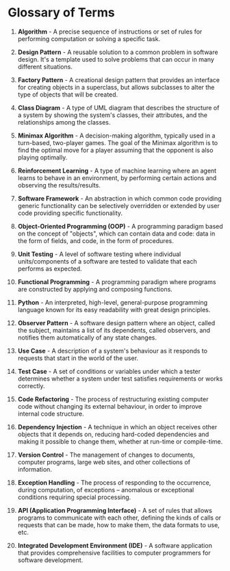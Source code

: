 # Glossary of Terms

1. **Algorithm** - A precise sequence of instructions or set of rules for performing computation or solving a specific task.

2. **Design Pattern** - A reusable solution to a common problem in software design. It's a template used to solve problems that can occur in many different situations.

3. **Factory Pattern** - A creational design pattern that provides an interface for creating objects in a superclass, but allows subclasses to alter the type of objects that will be created.

4. **Class Diagram** - A type of UML diagram that describes the structure of a system by showing the system's classes, their attributes, and the relationships among the classes.

5. **Minimax Algorithm** - A decision-making algorithm, typically used in a turn-based, two-player games. The goal of the Minimax algorithm is to find the optimal move for a player assuming that the opponent is also playing optimally.

6. **Reinforcement Learning** - A type of machine learning where an agent learns to behave in an environment, by performing certain actions and observing the results/results.

7. **Software Framework** - An abstraction in which common code providing generic functionality can be selectively overridden or extended by user code providing specific functionality.

8. **Object-Oriented Programming (OOP)** - A programming paradigm based on the concept of "objects", which can contain data and code: data in the form of fields, and code, in the form of procedures.

9. **Unit Testing** - A level of software testing where individual units/components of a software are tested to validate that each performs as expected.

10. **Functional Programming** - A programming paradigm where programs are constructed by applying and composing functions.

11. **Python** - An interpreted, high-level, general-purpose programming language known for its easy readability with great design principles.

12. **Observer Pattern** - A software design pattern where an object, called the subject, maintains a list of its dependents, called observers, and notifies them automatically of any state changes.

13. **Use Case** - A description of a system's behaviour as it responds to requests that start in the world of the user.

14. **Test Case** - A set of conditions or variables under which a tester determines whether a system under test satisfies requirements or works correctly.

15. **Code Refactoring** - The process of restructuring existing computer code without changing its external behaviour, in order to improve internal code structure.

16. **Dependency Injection** - A technique in which an object receives other objects that it depends on, reducing hard-coded dependencies and making it possible to change them, whether at run-time or compile-time.

17. **Version Control** - The management of changes to documents, computer programs, large web sites, and other collections of information.

18. **Exception Handling** - The process of responding to the occurrence, during computation, of exceptions – anomalous or exceptional conditions requiring special processing.

19. **API (Application Programming Interface)** - A set of rules that allows programs to communicate with each other, defining the kinds of calls or requests that can be made, how to make them, the data formats to use, etc.

20. **Integrated Development Environment (IDE)** - A software application that provides comprehensive facilities to computer programmers for software development.
